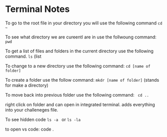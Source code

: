 # Terminal Notes

To go to the root file in your directory you will use the following command
` cd ~ `

To see what directory we are cureentl are in use the follwoung command: 
` pwd `

To get a list of files and folders in the current directory use the following command. 
` ls ` (list

To change to a new  directory use the following command: 
` cd [name of folder] `

To create a folder use the follow command: 
`mkdr [name of folder]` (stands for make a directory)


To move back into previous folder use the following command: 
` cd ..`

right click on folder and can open in integrated terminal. adds everything into your challeneges file. 

To see hidden code `ls -a ` or `ls -la`

to open vs code: code .
